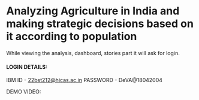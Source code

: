 # Analyzing Agriculture in India and making strategic decisions based on it according to population

While viewing the analysis, dashboard, stories part it will ask for login.

#### LOGIN DETAILS:
IBM ID - 22bst212@hicas.ac.in
PASSWORD - DeVA@18042004

DEMO VIDEO: 

